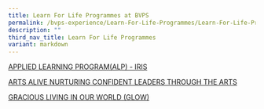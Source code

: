 ```yaml
---
title: Learn For Life Programmes at BVPS
permalink: /bvps-experience/Learn-For-Life-Programmes/Learn-For-Life-Programmes-at-BVPS/
description: ""
third_nav_title: Learn For Life Programmes
variant: markdown
---
```

[APPLIED LEARNING PROGRAM(ALP) - IRIS](/bvps-experience/learn-for-life-programmes/applied-learning-program-iris/)
  
[ARTS ALIVE NURTURING CONFIDENT LEADERS THROUGH THE ARTS](/bvps-experience/Learn-For-Life-Programmes/ARTS-ALIVE-NURTURING-CONFIDENT-LEADERS-THROUGH-THE-ARTS/) 

[GRACIOUS LIVING IN OUR WORLD (GLOW)](/bvps-experience/Learn-For-Life-Programmes/gracious-living-in-our-world/)